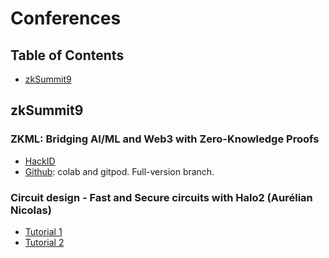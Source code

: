 # Conferences

## Table of Contents

* [zkSummit9](#zksummit9)


## zkSummit9

### ZKML: Bridging AI/ML and Web3 with Zero-Knowledge Proofs

- [HackID](https://hackmd.io/@cathie/zkml)
- [Github](https://github.com/socathie/zk9-workshop/tree/main): colab and gitpod. Full-version branch.

### Circuit design - Fast and Secure circuits with Halo2 (Aurélian Nicolas)

- [Tutorial 1](https://hackernoon.com/sin7y-tech-review-develop-circuits-using-halo-2)
- [Tutorial 2](https://erroldrummond.gitbook.io/halo2-tutorial/)










